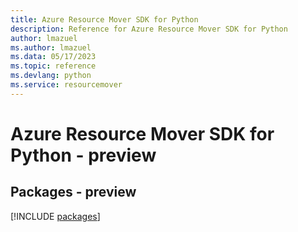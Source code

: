 ```yaml
---
title: Azure Resource Mover SDK for Python
description: Reference for Azure Resource Mover SDK for Python
author: lmazuel
ms.author: lmazuel
ms.data: 05/17/2023
ms.topic: reference
ms.devlang: python
ms.service: resourcemover
---
```

# Azure Resource Mover SDK for Python - preview
## Packages - preview
[!INCLUDE [packages](resource-mover-index.md)]